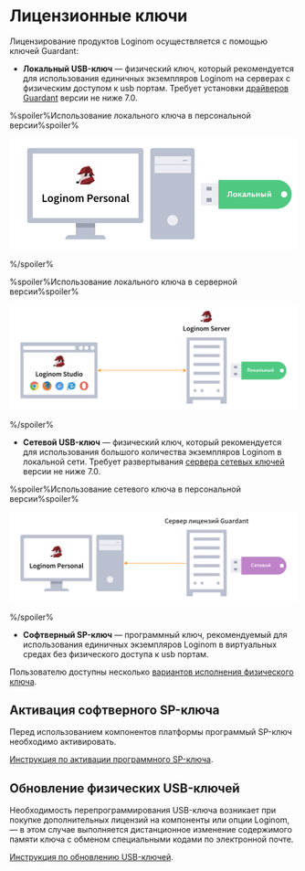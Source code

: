 # Лицензионные ключи

Лицензирование продуктов Loginom осуществляется с помощью ключей Guardant:

* **Локальный USB-ключ** — физический ключ, который рекомендуется для использования единичных экземпляров Loginom на серверах с физическим доступом к usb портам. Требует установки [драйверов Guardant](https://www.guardant.ru/support/download/drivers/) версии не ниже 7.0.

%spoiler%Использование локального ключа в персональной версии%spoiler%

![Использование локального ключа в персональной версии ](scheme_1.svg)

%/spoiler%

%spoiler%Использование локального ключа в серверной версии%spoiler%

![Использование локального ключа в серверной версии](scheme_2.svg)

%/spoiler%

* **Сетевой USB-ключ** — физический ключ, который рекомендуется для использования большого количества экземпляров Loginom в локальной сети. Требует развертывания [сервера сетевых ключей](https://www.guardant.ru/support/download/server/) версии не ниже 7.0.

%spoiler%Использование сетевого ключа в персональной версии%spoiler%

![Использование сетевого ключа](scheme_3.svg)

%/spoiler%

* **Софтверный SP-ключ** — программный ключ, рекомендуемый для использования единичных экземпляров Loginom в виртуальных средах без физического доступа к usb портам.

Пользователю доступны несколько [вариантов исполнения физического ключа](./case.md).

## Активация софтверного SP-ключа

Перед использованием компонентов платформы программый SP-ключ необходимо активировать.

[Инструкция по активации программного SP-ключа](./sp-activate.md).

## Обновление физических USB-ключей

Необходимость перепрограммирования USB-ключа возникает при покупке дополнительных лицензий на компоненты или опции Loginom, — в этом случае выполняется дистанционное изменение содержимого памяти ключа с обменом специальными кодами по электронной почте.

[Инструкция по обновлению USB-ключей](./usb-upgrade.md).